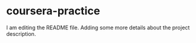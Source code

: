 # coursera-practice

I am editing the README file. Adding some more details about the project description.

